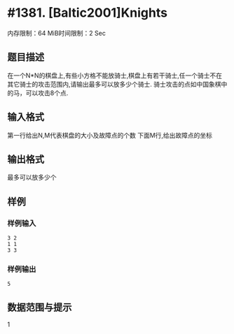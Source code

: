 # #1381. [Baltic2001]Knights

内存限制：64 MiB时间限制：2 Sec

## 题目描述

在一个N*N的棋盘上,有些小方格不能放骑士,棋盘上有若干骑士,任一个骑士不在其它骑士的攻击范围内,请输出最多可以放多少个骑士.
骑士攻击的点如中国象棋中的马，可以攻击8个点.

## 输入格式

第一行给出N,M代表棋盘的大小及故障点的个数
下面M行,给出故障点的坐标

## 输出格式

最多可以放多少个

## 样例

### 样例输入

    
    3 2
    1 1
    3 3
    
    

### 样例输出

    
    5
    

## 数据范围与提示

1
